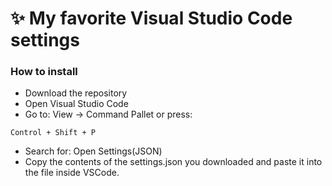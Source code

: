 <h1>✨ My favorite Visual Studio Code settings</h1>

<h3>How to install</h3>

- Download the repository
- Open Visual Studio Code
- Go to: View -> Command Pallet or press:
~~~
Control + Shift + P
~~~
- Search for: Open Settings(JSON)
- Copy the contents of the settings.json you downloaded and paste it into the file inside VSCode.